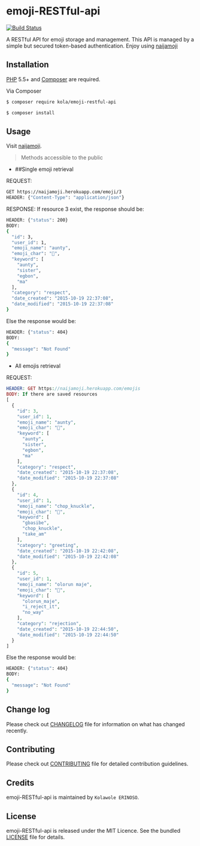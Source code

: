 # emoji-RESTful-api

[![Build Status](https://travis-ci.org/andela-kerinoso/emoji-RESTful-api.svg?branch=master)](https://travis-ci.org/andela-kerinoso/emoji-RESTful-api)

A RESTful API for emoji storage and management. This API is managed by a simple but secured token-based authentication. Enjoy using [naijamoji](http://naijamoji.herokuapp.com/)

## Installation

[PHP](https://php.net) 5.5+ and [Composer](https://getcomposer.org) are required.

Via Composer

``` bash
$ composer require kola/emoji-restful-api
```

``` bash
$ composer install
```

## Usage

Visit [naijamoji](http://naijamoji.herokuapp.com/).

> Methods accessible to the public

* ##Single emoji retrieval

REQUEST:
``` bash
GET https://naijamoji.herokuapp.com/emoji/3
HEADER: {"Content-Type": "application/json"}
```
RESPONSE: If resource 3 exist, the response should be:
``` bash
HEADER: {"status": 200}
BODY:
{
  "id": 3,
  "user_id": 1,
  "emoji_name": "aunty",
  "emoji_char": "🙋",
  "keyword": [
    "aunty",
    "sister",
    "egbon",
    "ma"
  ],
  "category": "respect",
  "date_created": "2015-10-19 22:37:08",
  "date_modified": "2015-10-19 22:37:08"
}
```
Else the response would be:
``` bash
HEADER: {"status": 404}
BODY:
{
  "message": "Not Found"
}
```

* All emojis retrieval

REQUEST:
``` php
HEADER: GET https://naijamoji.herokuapp.com/emojis
BODY: If there are saved resources
[
  {
    "id": 3,
    "user_id": 1,
    "emoji_name": "aunty",
    "emoji_char": "🙋",
    "keyword": [
      "aunty",
      "sister",
      "egbon",
      "ma"
    ],
    "category": "respect",
    "date_created": "2015-10-19 22:37:08",
    "date_modified": "2015-10-19 22:37:08"
  },
  {
    "id": 4,
    "user_id": 1,
    "emoji_name": "chop_knuckle",
    "emoji_char": "👊",
    "keyword": [
      "gbasibe",
      "chop_knuckle",
      "take_am"
    ],
    "category": "greeting",
    "date_created": "2015-10-19 22:42:08",
    "date_modified": "2015-10-19 22:42:08"
  },
  {
    "id": 5,
    "user_id": 1,
    "emoji_name": "olorun maje",
    "emoji_char": "🙅",
    "keyword": [
      "olorun_maje",
      "i_reject_it",
      "no_way"
    ],
    "category": "rejection",
    "date_created": "2015-10-19 22:44:50",
    "date_modified": "2015-10-19 22:44:50"
  }
]
```
Else the response would be:
``` bash
HEADER: {"status": 404}
BODY:
{
  "message": "Not Found"
}
```

## Change log

Please check out [CHANGELOG](CHANGELOG.md) file for information on what has changed recently.

## Contributing

Please check out [CONTRIBUTING](CONTRIBUTING.md) file for detailed contribution guidelines.

## Credits

emoji-RESTful-api is maintained by `Kolawole ERINOSO`.

## License

emoji-RESTful-api is released under the MIT Licence. See the bundled [LICENSE](LICENSE.md) file for details.
